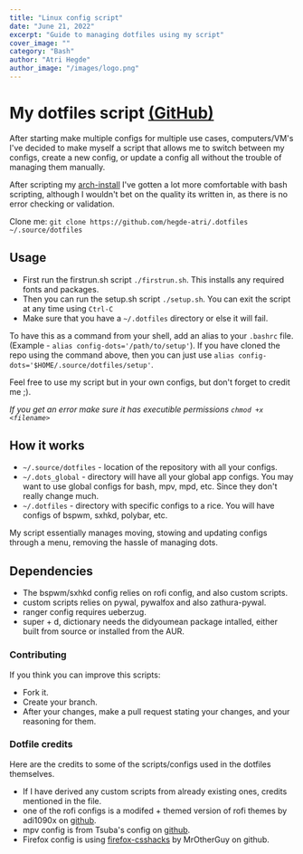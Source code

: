 ```yaml
---
title: "Linux config script"
date: "June 21, 2022"
excerpt: "Guide to managing dotfiles using my script"
cover_image: ""
category: "Bash"
author: "Atri Hegde"
author_image: "/images/logo.png"
---
```


# My dotfiles script [(GitHub)](https://github.com/hegde-atri/.dotfiles)

After starting make multiple configs for multiple use cases, computers/VM's
I've decided to make myself a script that allows me to switch between my configs,
create a new config, or update a config all without the trouble of managing them manually.

After scripting my [arch-install](/projects/arch-install/) I've gotten a lot more
comfortable with bash scripting, although I wouldn't bet on the quality its written in, as there is no 
error checking or validation.

Clone me: `git clone https://github.com/hegde-atri/.dotfiles ~/.source/dotfiles`

## Usage

- First run the firstrun.sh script `./firstrun.sh`. This installs any required fonts and packages.
- Then you can run the setup.sh script `./setup.sh`. You can exit the script at any time using `Ctrl-C`
- Make sure that you have a `~/.dotfiles` directory or else it will fail.

To have this as a command from your shell, add an alias to your `.bashrc` file. (Example - `alias config-dots='/path/to/setup'`).
If you have cloned the repo using the command above, then you can just
use `alias config-dots='$HOME/.source/dotfiles/setup'`.

Feel free to use my script but in your own configs, but don't forget to credit me ;).

*If you get an error make sure it has executible permissions `chmod +x <filename>`*

## How it works

- `~/.source/dotfiles` - location of the repository with all your configs.
- `~/.dots_global` - directory will have all your global app configs. You may want to use global configs for bash, mpv, mpd, etc.
Since they don't really change much.
- `~/.dotfiles` - directory with specific configs to a rice. You will have configs of bspwm, sxhkd, polybar, etc.

My script essentially manages moving, stowing and updating configs through a menu, removing the hassle of managing dots.

## Dependencies

- The bspwm/sxhkd config relies on rofi config, and also custom scripts.
- custom scripts relies on pywal, pywalfox and also zathura-pywal.
- ranger config requires ueberzug.
- super + d, dictionary needs the didyoumean package intalled, either built from source or installed from the AUR.

### Contributing

If you think you can improve this scripts: 
- Fork it.
- Create your branch.
- After your changes, make a pull request stating your changes, and your reasoning for them.

### Dotfile credits

Here are the credits to some of the scripts/configs used in the dotfiles themselves.

- If I have derived any custom scripts from already existing ones, credits mentioned in the file.
- one of the rofi configs is a modifed + themed version of rofi themes by adi1090x on [github](https://github.com/adi1090x/rofi).
- mpv config is from Tsuba's config on [github](https://github.com/Tsubajashi/mpv-settings).
- Firefox config is using [firefox-csshacks](https://github.com/MrOtherGuy/firefox-csshacks.git) by MrOtherGuy on github.
